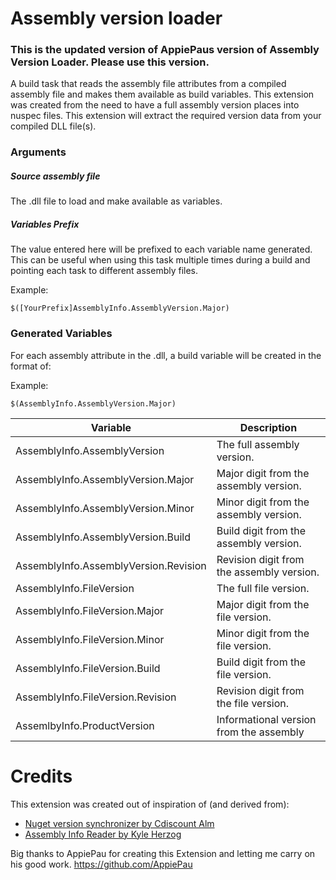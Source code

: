 ﻿# Assembly version loader

### This is the updated version of AppiePaus version of Assembly Version Loader. Please use this version.


A build task that reads the assembly file attributes from a compiled assembly file and makes them available as build variables. This extension was created from the need to have a full assembly version places into nuspec files. This extension will extract the required version data from your compiled DLL file(s).

### Arguments
##### Source assembly file
The .dll file to load and make available as variables.

##### Variables Prefix
The value entered here will be prefixed to each variable name generated.  This can be useful when using this task multiple times during a build and pointing each task to different assembly files.

Example: 
```
$([YourPrefix]AssemblyInfo.AssemblyVersion.Major)
```

### Generated Variables
For each assembly attribute in the .dll, a build variable will be created in the format of:

Example: 
```
$(AssemblyInfo.AssemblyVersion.Major)
``` 

| Variable | Description |
|----------|-------------|
| AssemblyInfo.AssemblyVersion | The full assembly version. |
| AssemblyInfo.AssemblyVersion.Major | Major digit from the assembly version. |
| AssemblyInfo.AssemblyVersion.Minor | Minor digit from the assembly version. |
| AssemblyInfo.AssemblyVersion.Build | Build digit from the assembly version. |
| AssemblyInfo.AssemblyVersion.Revision | Revision digit from the assembly version. |
| AssemblyInfo.FileVersion | The full file version. |
| AssemblyInfo.FileVersion.Major | Major digit from the file version. |
| AssemblyInfo.FileVersion.Minor | Minor digit from the file version. |
| AssemblyInfo.FileVersion.Build | Build digit from the file version. |
| AssemblyInfo.FileVersion.Revision | Revision digit from the file version. |
| AssemlbyInfo.ProductVersion | Informational version from the assembly |

# Credits
This extension was created out of inspiration of (and derived from):
 - [Nuget version synchronizer by Cdiscount Alm](https://marketplace.visualstudio.com/items?itemName=CdiscountAlm.vsts-nugetversionsynchronizer-tasks)
 - [Assembly Info Reader by Kyle Herzog](https://marketplace.visualstudio.com/items?itemName=kherzog.AssemblyInfoReader)
 
 Big thanks to AppiePau for creating this Extension and letting me carry on his good work. https://github.com/AppiePau


